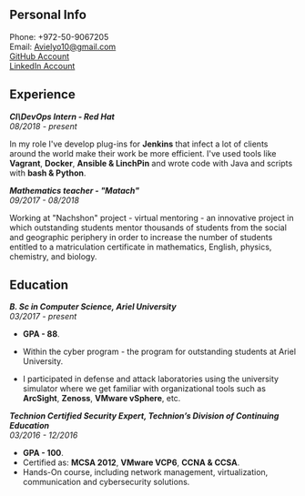 ## Personal Info
Phone: +972-50-9067205  
Email: Avielyo10@gmail.com  
[GitHub Account](https://github.com/Avielyo10)   
[LinkedIn Account](https://www.linkedin.com/in/avielyosef) 

## Experience

_**CI\DevOps Intern - Red Hat**_  
_08/2018 - present_ 

In my role I've develop plug-ins for **Jenkins** that infect a lot of clients around the world make their work be more efficient. 
I've used tools like **Vagrant**, **Docker**, **Ansible & LinchPin** and wrote code with Java and scripts with **bash & Python**.

_**Mathematics teacher - "Matach"**_  
_09/2017 - 08/2018_  

Working at "Nachshon" project - virtual mentoring - an innovative project in which outstanding students mentor thousands of students from the social and geographic periphery in order to increase the number of students entitled to a matriculation certificate in mathematics, English, physics, chemistry, and biology.

## Education

_**B. Sc in Computer Science, Ariel University**_  
_03/2017 - present_  

- **GPA - 88**.

- Within the cyber program - the program for outstanding students at Ariel University. 

- I participated in defense and attack laboratories using the university simulator where we get familiar with organizational tools such as **ArcSight**, **Zenoss**, **VMware vSphere**, etc.

_**Technion Certified Security Expert, Technion’s Division of Continuing Education**_  
_03/2016 - 12/2016_

- **GPA - 100**.
- Certified as: **MCSA 2012**, **VMware VCP6**, **CCNA & CCSA**.
- Hands-On course, including network management, virtualization, communication and cybersecurity solutions. 

 
